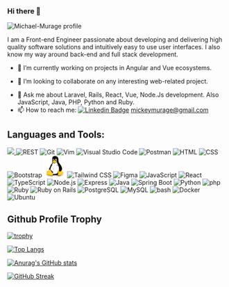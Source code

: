 ### Hi there 👋
<p align="left"> <img src="https://komarev.com/ghpvc/?username=Michael-Murage&label=Profile%20views&color=0e75b6&style=flat" alt="Michael-Murage profile" /> </p>

I am a Front-end Engineer passionate about developing and delivering high quality software solutions and intuitively easy to use user interfaces. I also know my way around back-end and full stack development.

- 🔭 I’m currently working on projects in Angular and Vue ecosystems.
<!-- - 🌱 I am working on building complex sustainable and efficient systems. -->

- 👯 I’m looking to collaborate on any interesting web-related project.
<!-- - 🤔 I’m looking for help with ... -->
- 💬 Ask me about Laravel, Rails, React, Vue, Node.Js development. Also JavaScript, Java, PHP, Python and Ruby.
- 📫 How to reach me: 
[![Linkedin Badge](https://img.shields.io/badge/-Michael-blue?style=flat&logo=Linkedin&logoColor=white)](https://www.linkedin.com/in/michael-murage-b55aa722b/)
<a href="mailto:mickeymurage@gmail.com">mickeymurage@gmail.com</a>

## Languages and Tools:

<div align="left">
	<a href="https://skillicons.dev">
    		<img src="https://skillicons.dev/icons?i=c,heroku,jest,laravel,mongodb,netlify,vite,vue" />
  	</a>
	<img height="50" src="https://user-images.githubusercontent.com/25181517/192107858-fe19f043-c502-4009-8c47-476fc89718ad.png" alt="REST" title="REST"/>
	<img height="50" src="https://user-images.githubusercontent.com/25181517/192108372-f71d70ac-7ae6-4c0d-8395-51d8870c2ef0.png" alt="Git" title="Git"/>
	<img height="50" src="https://user-images.githubusercontent.com/25181517/192108889-232b3431-a585-4b36-a62d-9078bd3641d9.png" alt="Vim" title="Vim"/>
	<img height="50" src="https://user-images.githubusercontent.com/25181517/192108891-d86b6220-e232-423a-bf5f-90903e6887c3.png" alt="Visual Studio Code" title="Visual Studio Code"/>
	<img height="50" src="https://user-images.githubusercontent.com/25181517/192109061-e138ca71-337c-4019-8d42-4792fdaa7128.png" alt="Postman" title="Postman"/>
	<img height="50" src="https://user-images.githubusercontent.com/25181517/192158954-f88b5814-d510-4564-b285-dff7d6400dad.png" alt="HTML" title="HTML"/>
	<img height="50" src="https://user-images.githubusercontent.com/25181517/183898674-75a4a1b1-f960-4ea9-abcb-637170a00a75.png" alt="CSS" title="CSS"/>
	<img height="50" src="https://user-images.githubusercontent.com/25181517/183898054-b3d693d4-dafb-4808-a509-bab54cf5de34.png" alt="Bootstrap" title="Bootstrap"/>
    <img src="https://raw.githubusercontent.com/devicons/devicon/master/icons/linux/linux-original.svg" alt="linux" width="50" height="50"/> 
	<img height="50" src="https://user-images.githubusercontent.com/25181517/202896760-337261ed-ee92-4979-84c4-d4b829c7355d.png" alt="Tailwind CSS" title="Tailwind CSS"/>
	<img height="50" src="https://user-images.githubusercontent.com/25181517/189715289-df3ee512-6eca-463f-a0f4-c10d94a06b2f.png" alt="Figma" title="Figma"/>
	<img height="50" src="https://user-images.githubusercontent.com/25181517/117447155-6a868a00-af3d-11eb-9cfe-245df15c9f3f.png" alt="JavaScript" title="JavaScript"/>
	<img height="50" src="https://user-images.githubusercontent.com/25181517/183897015-94a058a6-b86e-4e42-a37f-bf92061753e5.png" alt="React" title="React"/>
	<img height="50" src="https://user-images.githubusercontent.com/25181517/183890598-19a0ac2d-e88a-4005-a8df-1ee36782fde1.png" alt="TypeScript" title="TypeScript"/>
	<img height="50" src="https://user-images.githubusercontent.com/25181517/183568594-85e280a7-0d7e-4d1a-9028-c8c2209e073c.png" alt="Node.js" title="Node.js"/>
	<img height="50" src="https://user-images.githubusercontent.com/25181517/183859966-a3462d8d-1bc7-4880-b353-e2cbed900ed6.png" alt="Express" title="Express"/>
	<img height="50" src="https://user-images.githubusercontent.com/25181517/117201156-9a724800-adec-11eb-9a9d-3cd0f67da4bc.png" alt="Java" title="Java"/>
	<img height="50" src="https://user-images.githubusercontent.com/25181517/183891303-41f257f8-6b3d-487c-aa56-c497b880d0fb.png" alt="Spring Boot" title="Spring Boot"/>
	<img height="50" src="https://user-images.githubusercontent.com/25181517/183423507-c056a6f9-1ba8-4312-a350-19bcbc5a8697.png" alt="Python" title="Python"/>
	<img height="50" src="https://user-images.githubusercontent.com/25181517/183570228-6a040b9f-3ddf-47a2-a201-743121dac664.png" alt="php" title="php"/>
	<img height="50" src="https://user-images.githubusercontent.com/25181517/192603745-7d34df9e-7756-4756-a539-6a61badf7a80.png" alt="Ruby" title="Ruby"/>
	<img height="50" src="https://user-images.githubusercontent.com/25181517/192603748-3ac17112-3653-4257-80da-a57334b11411.png" alt="Ruby on Rails" title="Ruby on Rails"/>
	<img height="50" src="https://user-images.githubusercontent.com/25181517/117208740-bfb78400-adf5-11eb-97bb-09072b6bedfc.png" alt="PostgreSQL" title="PostgreSQL"/>
	<img height="50" src="https://user-images.githubusercontent.com/25181517/183896128-ec99105a-ec1a-4d85-b08b-1aa1620b2046.png" alt="MySQL" title="MySQL"/>
	<img height="50" src="https://user-images.githubusercontent.com/25181517/192158606-7c2ef6bd-6e04-47cf-b5bc-da2797cb5bda.png" alt="bash" title="bash"/>
	<img height="50" src="https://user-images.githubusercontent.com/25181517/117207330-263ba280-adf4-11eb-9b97-0ac5b40bc3be.png" alt="Docker" title="Docker"/>
	<img height="50" src="https://user-images.githubusercontent.com/25181517/186884153-99edc188-e4aa-4c84-91b0-e2df260ebc33.png" alt="Ubuntu" title="Ubuntu"/>
</div>

## Github Profile Trophy

<!-- [![Top Langs](https://github-readme-stats.vercel.app/api/top-langs/?username=Michael-Murage&show_icons=true&theme=transparent&count_private=true&langs_count=9&layout=compact)](https://github.com/anuraghazra/github-readme-stats) -->

[![trophy](https://github-profile-trophy.vercel.app/?username=Michael-Murage&theme=gruvbox)](https://github.com/ryo-ma/github-profile-trophy)


[![Top Langs](https://github-stats-drab.vercel.app/api/top-langs/?username=Michael-Murage&show_icons=true&theme=transparent&count_private=true&langs_count=10&layout=compact&hide=blade,scss)](https://github.com/anuraghazra/github-readme-stats)


[![Anurag's GitHub stats](https://github-readme-stats.vercel.app/api?username=Michael-Murage&show_icons=true&theme=transparent&count_private=true)](https://github.com/anuraghazra/github-readme-stats)



[![GitHub Streak](https://streak-stats.demolab.com/?user=Michael-Murage&theme=dark)](https://git.io/streak-stats)

